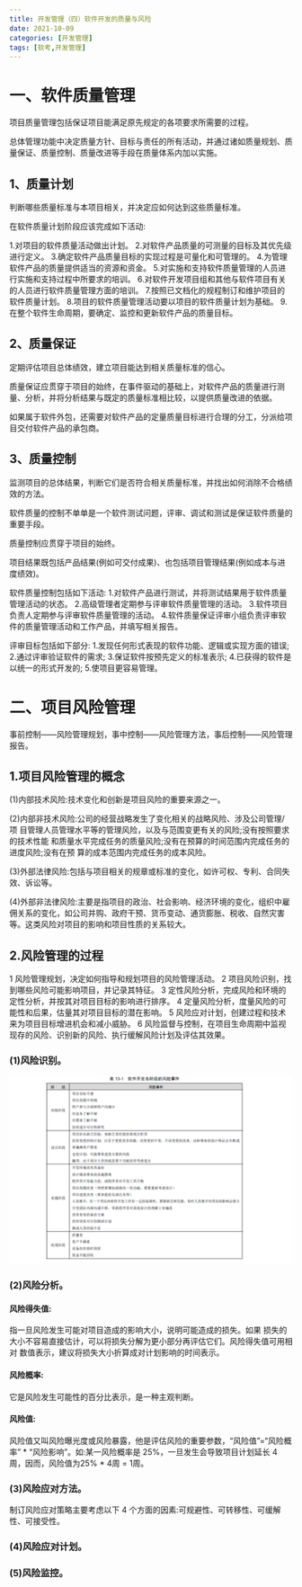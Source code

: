 ```yaml
---
title: 开发管理（四）软件开发的质量与风险
date: 2021-10-09
categories: [开发管理]
tags: [软考,开发管理]
---
```




# 一、软件质量管理
项目质量管理包括保证项目能满足原先规定的各项要求所需要的过程。

总体管理功能中决定质量方针、目标与责任的所有活动，并通过诸如质量规划、质量保证、质量控制、质量改进等手段在质量体系内加以实施。

## 1、质量计划
判断哪些质量标准与本项目相关，并决定应如何达到这些质量标准。

在软件质量计划阶段应该完成如下活动:

1.对项目的软件质量活动做出计划。
2.对软件产品质量的可测量的目标及其优先级进行定义。 
3.确定软件产品质量目标的实现过程是可量化和可管理的。 
4.为管理软件产品的质量提供适当的资源和资金。 
5.对实施和支持软件质量管理的人员进行实施和支持过程中所要求的培训。 
6.对软件开发项目组和其他与软件项目有关的人员进行软件质量管理方面的培训。 
7.按照已文档化的规程制订和维护项目的软件质量计划。 
8.项目的软件质量管理活动要以项目的软件质量计划为基础。 
9.在整个软件生命周期，要确定、监控和更新软件产品的质量目标。


## 2、质量保证
定期评估项目总体绩效，建立项目能达到相关质量标准的信心。

质量保证应贯穿于项目的始终，在事件驱动的基础上，对软件产品的质量进行测量、分析，并将分析结果与既定的质量标准相比较，以提供质量改进的依据。

如果属于软件外包，还需要对软件产品的定量质量目标进行合理的分工，分派给项目交付软件产品的承包商。

## 3、质量控制
监测项目的总体结果，判断它们是否符合相关质量标准，并找出如何消除不合格绩效的方法。

软件质量的控制不单单是一个软件测试问题，评审、调试和测试是保证软件质量的重要手段。

质量控制应贯穿于项目的始终。 

项目结果既包括产品结果(例如可交付成果)、也包括项目管理结果(例如成本与进度绩效)。


软件质量控制包括如下活动:
1.对软件产品进行测试，并将测试结果用于软件质量管理活动的状态。
2.高级管理者定期参与评审软件质量管理的活动。
3.软件项目负责人定期参与评审软件质量管理的活动。
4.软件质量保证评审小组负责评审软件的质量管理活动和工作产品，并填写相关报告。


评审目标包括如下部分:
1.发现任何形式表现的软件功能、逻辑或实现方面的错误;
2.通过评审验证软件的需求;
3.保证软件按预先定义的标准表示;
4.已获得的软件是以统一的形式开发的;
5.使项目更容易管理。

# 二、项目风险管理

事前控制——风险管理规划，事中控制——风险管理方法，事后控制——风险管理报告。

## 1.项目风险管理的概念
(1)内部技术风险:技术变化和创新是项目风险的重要来源之一。

(2)内部非技术风险:公司的经营战略发生了变化相关的战略风险、涉及公司管理/ 项 目管理人员管理水平等的管理风险，以及与范围变更有关的风险;没有按照要求的技术性能 和质量水平完成任务的质量风险;没有在预算的时间范围内完成任务的进度风险;没有在预 算的成本范围内完成任务的成本风险。

(3)外部法律风险:包括与项目相关的规章或标准的变化，如许可权、专利、合同失效、诉讼等。

(4)外部非法律风险:主要是指项目的政治、社会影响、经济环境的变化，组织中雇佣关系的变化，如公司并购、政府干预、货币变动、通货膨胀、税收、自然灾害等。这类风险对项目的影响和项目性质的关系较大。

## 2.风险管理的过程

1 风险管理规划，决定如何指导和规划项目的风险管理活动。 
2 项目风险识别，找到哪些风险可能影响项目，并记录其特征。
3 定性风险分析，完成风险和环境的定性分析，并按其对项目目标的影响进行排序。
4 定量风险分析，度量风险的可能性和后果，估量其对项目目标的潜在影响。
5 风险应对计划，创建过程和技术来为项目目标增进机会和减小威胁。
6 风险监督与控制，在项目生命周期中监视现存的风险、识别新的风险、执行缓解风险计划及评估其效果。

### (1)风险识别。

![](/images/ruankao/8-9.png)

### (2)风险分析。
#### 风险得失值:
指一旦风险发生可能对项目造成的影响大小，说明可能造成的损失。如果 损失的大小不容易直接估计，可以将损失分解为更小部分再评估它们。风险得失值可用相对 数值表示，建议将损失大小折算成对计划影响的时间表示。

#### 风险概率:
它是风险发生可能性的百分比表示，是一种主观判断。

#### 风险值:
风险值又叫风险曝光度或风险暴露，他是评估风险的重要参数，“风险值”=“风险概率” * “风险影响”。如:某一风险概率是 25%，一旦发生会导致项目计划延长 4 周，因而，风险值为25% * 4周 = 1周。

### (3)风险应对方法。
制订风险应对策略主要考虑以下 4 个方面的因素:可规避性、可转移性、可缓解性、可接受性。

### (4)风险应对计划。

### (5)风险监控。